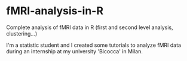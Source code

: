 # fMRI-analysis-in-R
Complete analysis of fMRI data in R (first and second level analysis, clustering...)

I'm a statistic student and I created some tutorials to analyze fMRI data during an internship at my university 'Bicocca' in Milan.

